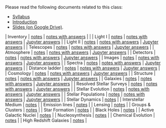 Please read the following documents related to this class:

 * [Syllabus](pdf/syllabus.pdf)
 * [Introduction](pdf/intro.pdf) 
 * [Slides (on Google Drive)](https://drive.google.com/drive/folders/1M7fAwuOwLCsNzZZkeDDtHR234Ho3S_xf?usp=sharing).

| Inventory | [notes](pdf/inventory.pdf) | [notes with answers](pdf/inventory-answers.pdf) |  |
| Light I | [notes](pdf/light-1.pdf) |  [notes with answers](pdf/light-1-answers.pdf) | [Jupyter answers](notebooks/lights-2.ipynb) |
| Light II | [notes](pdf/light-2.pdf) |  [notes with answers](pdf/light-2-answers.pdf) | [Jupyter answers](notebooks/light-2.ipynb) |
| Telescopes | [notes](pdf/telescopes.pdf) | [notes with answers](pdf/telescopes-answers.pdf) | [Jupyter answers](notebooks/telescopes.ipynb) |
| Atmosphere | [notes](pdf/atmosphere.pdf) | [notes with answers](pdf/atmosphere-answers.pdf) | [Jupyter answers](notebooks/atmosphere.ipynb) |
| Detectors | [notes](pdf/detectors.pdf) | [notes with answers](pdf/detectors-answers.pdf) | [Jupyter answers](notebooks/detectors.ipynb) |
| Images | [notes](pdf/images.pdf) | [notes with answers](pdf/images-answers.pdf) | [Jupyter answers](notebooks/images.ipynb) |
| Spectra | [notes](pdf/spectra.pdf) | [notes with answers](pdf/spectra-answers.pdf) | [Jupyter answers](notebooks/spectra.ipynb) |
| Distance ladder | [notes](pdf/distance-ladder.pdf) | [notes with answers](pdf/distance-ladder-answers.pdf) | [Jupyter answers](notebooks/distance-ladder.ipynb) |
| Cosmology | [notes](pdf/cosmology.pdf) | [notes with answers](pdf/cosmology-answers.pdf) | [Jupyter answers](notebooks/cosmology.ipynb) |
| Structure | [notes](pdf/structure.pdf) | [notes with answers](pdf/structure-answers.pdf) | [Jupyter answers](notebooks/structure.ipynb) |
| Galaxies | [notes](pdf/galaxies.pdf) | [notes with answers](pdf/galaxies-answers.pdf) | [Jupyter answers](notebooks/galaxies.ipynb) |
| Resolved Stellar Surveys | [notes](pdf/stellar-resolved.pdf) | [notes with answers](pdf/stellar-resolved-answers.pdf) | [Jupyter answers](notebooks/stellar-resolved.ipynb) |
| Stellar Evolution | [notes](pdf/stellar-evolution.pdf) | [notes with answers](pdf/stellar-evolution-answers.pdf) | [Jupyter answers](notebooks/stellar-evolution.ipynb) |
| Stellar Populations | [notes](pdf/stellar-populations.pdf) | [notes with answers](pdf/stellar-populations-answers.pdf) | [Jupyter answers](notebooks/stellar-populations.ipynb) |
| Stellar Dynamics | [notes](pdf/dynamics.pdf) | 
| Interstellar Medium | [notes](pdf/ism.pdf) | 
| Emission lines | [notes](pdf/emission-line.pdf) |
| Lensing | [notes](pdf/lensing.pdf) |
| Groups \& Clusters | [notes](pdf/groups.pdf) |
| Star Formation | [notes](pdf/star-formation.pdf) |
| Black Holes | [notes](pdf/black-holes.pdf) |
| Active Galactic Nuclei | [notes](pdf/agn.pdf) |
| Nucleosynthesis | [notes](pdf/nucleosynthesis.pdf) |
| Chemical Evolution | [notes](pdf/chemical-evolution.pdf) |
| High Redshift Galaxies | [notes](pdf/high-redshift.pdf) |
